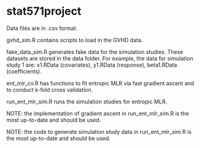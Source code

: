 # stat571project

Data files are in .csv format. 

gvhd_sim.R contains scripts to load in the GVHD data.

fake_data_sim.R generates fake data for the simulation studies. These datasets are stored in the data folder. For example, the data for simulation study 1 are: x1.RData (covariates), y1.RData (response), beta1.RData (coefficients).

ent_mlr_cv.R has functions to fit entropic MLR via fast gradient ascent and to conduct k-fold cross validation.

run_ent_mlr_sim.R runs the simulation studies for entropic MLR.

NOTE: the implementation of gradient ascent in run_ent_mlr_sim.R is the most up-to-date and should be used.

NOTE: the code to generate simulation study data in run_ent_mlr_sim.R is the most up-to-date and should be used.
